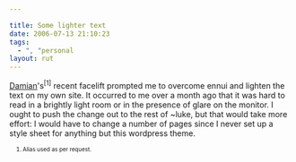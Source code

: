 ```yaml
---

title: Some lighter text
date: 2006-07-13 21:10:23
tags:
  - ", "personal
layout: rut
---
```


<a title="Postcards · from · the · Way · to · Armadillo" href="http://damian792.livejournal.com/">Damian</a>'s<sup>[1]</sup> recent facelift prompted me to overcome ennui and lighten the text on my own site.  It occurred to me over a month ago that it was hard to read in a brightly light room or in the presence of glare on the monitor.  I ought to push the change out to the rest of ~luke, but that would take more effort:  I would have to change a number of pages since I never set up a style sheet for anything but this wordpress theme.
<ol><font size="-2">
	<li><font size="-2">Alias used as per request.</font></li>
</font></ol>

